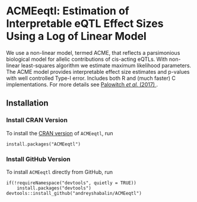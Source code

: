 # ACMEeqtl: Estimation of Interpretable eQTL Effect Sizes Using a Log of Linear Model

We use a non-linear model, termed ACME,
that reflects a parsimonious biological model for
allelic contributions of cis-acting eQTLs.
With non-linear least-squares algorithm we
estimate maximum likelihood parameters. The ACME model
provides interpretable effect size estimates and
p-values with well controlled Type-I error.
Includes both R and (much faster) C implementations.
For more details see
[Palowitch *et al.* (2017)
](http://onlinelibrary.wiley.com/doi/10.1111/biom.12810/abstract).

## Installation

### Install CRAN Version

To install the
[CRAN version](https://CRAN.R-project.org/package=ACMEeqtl)
of `ACMEeqtl`, run

```
install.packages("ACMEeqtl")
```

### Install GitHub Version

To install `ACMEeqtl` directly from GitHub, run

```
if(!requireNamespace("devtools", quietly = TRUE))
    install.packages("devtools")
devtools::install_github("andreyshabalin/ACMEeqtl")
```
